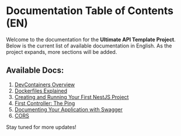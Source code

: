 # Documentation Table of Contents (EN)

Welcome to the documentation for the **Ultimate API Template Project**. Below is the current list of available documentation in English. As the project expands, more sections will be added.

## Available Docs:

1. [DevContainers Overview](devcontainers.md)
2. [Dockerfiles Explained](dockerfiles.md)
3. [Creating and Running Your First NestJS Project](creating-project.md)
4. [First Controller: The Ping](first-controller.md)
5. [Documenting Your Application with Swagger](documentation.md)
6. [CORS](cors.md)

Stay tuned for more updates!
